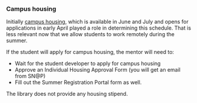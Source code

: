 ### Campus housing

Initially [campus housing](https://hres.princeton.edu/undergraduate-housing/current-students/seasonal-and-temporary-housing/summer-housing), which is available in June and July and opens for applications in early April played a role in determining this schedule. That is less relevant now that we allow students to work remotely during the summer.

If the student will apply for campus housing, the mentor will need to:
- Wait for the student developer to apply for campus housing
- Approve an Individual Housing Approval Form (you will get an email from SN@P)
- Fill out the Summer Registration Portal form as well.

The library does not provide any housing stipend.
